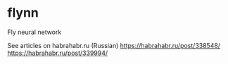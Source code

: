 # flynn
Fly neural network

See articles on habrahabr.ru (Russian)
   https://habrahabr.ru/post/338548/
   https://habrahabr.ru/post/339994/
